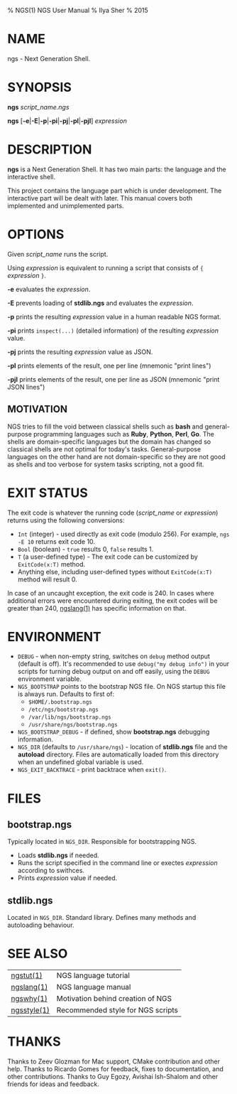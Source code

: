 % NGS(1) NGS User Manual
% Ilya Sher
% 2015

# NAME

ngs - Next Generation Shell.

# SYNOPSIS

**ngs** *script_name.ngs*

**ngs** [**-e**|**-E**|**-p**|**-pi**|**-pj**|**-pl**|**-pjl**] *expression*

# DESCRIPTION

**ngs** is a Next Generation Shell. It has two main parts: the language and the interactive shell.

This project contains the language part which is under development. The interactive part will be dealt with later. This manual covers both implemented and unimplemented parts.

# OPTIONS

Given *script_name* runs the script.

Using *expression* is equivalent to running a script that consists of `{` *expression* `}`.

**-e** evaluates the *expression*.

**-E** prevents loading of **stdlib.ngs** and evaluates the *expression*.

**-p** prints the resulting *expression* value in a human readable NGS format.

**-pi** prints `inspect(...)` (detailed information) of the resulting *expression* value.

**-pj** prints the resulting *expression* value as JSON.

**-pl** prints elements of the result, one per line (mnemonic "print lines")

**-pjl** prints elements of the result, one per line as JSON (mnemonic "print JSON lines")

## MOTIVATION

NGS tries to fill the void between classical shells such as **bash** and general-purpose programming languages such as **Ruby**, **Python**, **Perl**, **Go**. The shells are domain-specific languages but the domain has changed so classical shells are not optimal for today's tasks. General-purpose languages on the other hand are not domain-specific so they are not good as shells and too verbose for system tasks scripting, not a good fit.

# EXIT STATUS

The exit code is whatever the running code (*script_name* or *expression*) returns using the following conversions:

* `Int` (integer) - used directly as exit code (modulo 256). For example, `ngs -E 10` returns exit code 10.
* `Bool` (boolean) - `true` results 0, `false` results 1.
* `T` (a user-defined type) - The exit code can be customized by `ExitCode(x:T)` method.
* Anything else, including user-defined types without `ExitCode(x:T)` method will result 0.

In case of an uncaught exception, the exit code is 240. In cases where additional errors were encountered during exiting, the exit codes will be greater than 240, [ngslang(1)](ngslang.1.md) has specific information on that.

# ENVIRONMENT

* `DEBUG` - when non-empty string, switches on `debug` method output (default is off). It's recommended to use `debug("my debug info")` in your scripts for turning debug output on and off easily, using the `DEBUG` environment variable.
* `NGS_BOOTSTRAP` points to the bootstrap NGS file. On NGS startup this file is always run. Defaults to first of:
	* `$HOME/.bootstrap.ngs`
	* `/etc/ngs/bootstrap.ngs`
	* `/var/lib/ngs/bootstrap.ngs`
	* `/usr/share/ngs/bootstrap.ngs`
* `NGS_BOOTSTRAP_DEBUG` - if defined, show **bootstrap.ngs** debugging information.
* `NGS_DIR` (defaults to `/usr/share/ngs`) - location of **stdlib.ngs** file and the **autoload** directory. Files are automatically loaded from this directory when an undefined global variable is used.
* `NGS_EXIT_BACKTRACE` - print backtrace when `exit()`.


# FILES

## bootstrap.ngs

Typically located in `NGS_DIR`. Responsible for bootstrapping NGS.

* Loads **stdlib.ngs** if needed.
* Runs the script specified in the command line or exectes *expression* according to swithces.
* Prints *expression* value if needed.

## stdlib.ngs

Located in `NGS_DIR`. Standard library. Defines many methods and autoloading behaviour.

# SEE ALSO

|||
|-|-|
|[ngstut(1)](ngstut.1.md)| NGS language tutorial|
|[ngslang(1)](ngslang.1.md)| NGS language manual|
|[ngswhy(1)](ngswhy.1.md)| Motivation behind creation of NGS|
|[ngsstyle(1)](ngsstyle.1.md)| Recommended style for NGS scripts|


# THANKS

Thanks to Zeev Glozman for Mac support, CMake contribution and other help.
Thanks to Ricardo Gomes for feedback, fixes to documentation, and other contributions.
Thanks to Guy Egozy, Avishai Ish-Shalom and other friends for ideas and feedback.
